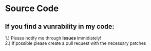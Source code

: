 # Source Code
## If you find a vunrability in my code:
1.) Please notify me through **Issues** immidiately! \
2.) If possible please create a pull request with the necessary patches
